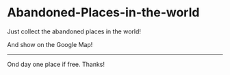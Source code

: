 # Abandoned-Places-in-the-world

Just collect the abandoned places in the world!

And show on the Google Map!

___________________________

Ond day one place if free. Thanks!

